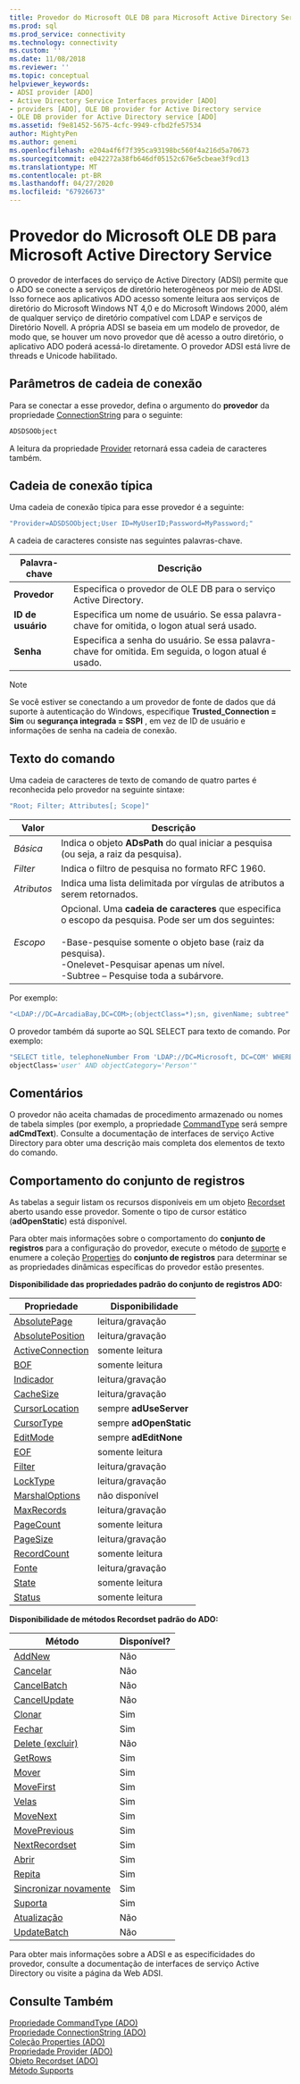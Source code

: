 ```yaml
---
title: Provedor do Microsoft OLE DB para Microsoft Active Directory Service | Microsoft Docs
ms.prod: sql
ms.prod_service: connectivity
ms.technology: connectivity
ms.custom: ''
ms.date: 11/08/2018
ms.reviewer: ''
ms.topic: conceptual
helpviewer_keywords:
- ADSI provider [ADO]
- Active Directory Service Interfaces provider [ADO]
- providers [ADO], OLE DB provider for Active Directory service
- OLE DB provider for Active Directory service [ADO]
ms.assetid: f9e81452-5675-4cfc-9949-cfbd2fe57534
author: MightyPen
ms.author: genemi
ms.openlocfilehash: e204a4f6f7f395ca93198bc560f4a216d5a70673
ms.sourcegitcommit: e042272a38fb646df05152c676e5cbeae3f9cd13
ms.translationtype: MT
ms.contentlocale: pt-BR
ms.lasthandoff: 04/27/2020
ms.locfileid: "67926673"
---
```

# <a name="microsoft-ole-db-provider-for-microsoft-active-directory-service"></a>Provedor do Microsoft OLE DB para Microsoft Active Directory Service
O provedor de interfaces do serviço de Active Directory (ADSI) permite que o ADO se conecte a serviços de diretório heterogêneos por meio de ADSI. Isso fornece aos aplicativos ADO acesso somente leitura aos serviços de diretório do Microsoft Windows NT 4,0 e do Microsoft Windows 2000, além de qualquer serviço de diretório compatível com LDAP e serviços de Diretório Novell. A própria ADSI se baseia em um modelo de provedor, de modo que, se houver um novo provedor que dê acesso a outro diretório, o aplicativo ADO poderá acessá-lo diretamente. O provedor ADSI está livre de threads e Unicode habilitado.  
  
## <a name="connection-string-parameters"></a>Parâmetros de cadeia de conexão  
 Para se conectar a esse provedor, defina o argumento do **provedor** da propriedade [ConnectionString](../../../ado/reference/ado-api/connectionstring-property-ado.md) para o seguinte:  
  
```vb
ADSDSOObject  
```  
  
 A leitura da propriedade [Provider](../../../ado/reference/ado-api/provider-property-ado.md) retornará essa cadeia de caracteres também.  
  
## <a name="typical-connection-string"></a>Cadeia de conexão típica  
 Uma cadeia de conexão típica para esse provedor é a seguinte:  
  
```vb
"Provider=ADSDSOObject;User ID=MyUserID;Password=MyPassword;"  
```  
  
 A cadeia de caracteres consiste nas seguintes palavras-chave.  
  
|Palavra-chave|Descrição|  
|-------------|-----------------|  
|**Provedor**|Especifica o provedor de OLE DB para o serviço Active Directory.|  
|**ID de usuário**|Especifica um nome de usuário. Se essa palavra-chave for omitida, o logon atual será usado.|  
|**Senha**|Especifica a senha do usuário. Se essa palavra-chave for omitida. Em seguida, o logon atual é usado.|  
  
> [!NOTE]
>  Se você estiver se conectando a um provedor de fonte de dados que dá suporte à autenticação do Windows, especifique **Trusted_Connection = Sim** ou **segurança integrada = SSPI** , em vez de ID de usuário e informações de senha na cadeia de conexão.  
  
## <a name="command-text"></a>Texto do comando  
 Uma cadeia de caracteres de texto de comando de quatro partes é reconhecida pelo provedor na seguinte sintaxe:  
  
```vb
"Root; Filter; Attributes[; Scope]"  
```  
  
|Valor|Descrição|  
|-----------|-----------------|  
|*Básica*|Indica o objeto **ADsPath** do qual iniciar a pesquisa (ou seja, a raiz da pesquisa).|  
|*Filter*|Indica o filtro de pesquisa no formato RFC 1960.|  
|*Atributos*|Indica uma lista delimitada por vírgulas de atributos a serem retornados.|  
|*Escopo*|Opcional. Uma **cadeia de caracteres** que especifica o escopo da pesquisa. Pode ser um dos seguintes:<br /><br /> -Base-pesquise somente o objeto base (raiz da pesquisa).<br />-Onelevet-Pesquisar apenas um nível.<br />-Subtree – Pesquise toda a subárvore.|  
  
 Por exemplo:  
  
```vb
"<LDAP://DC=ArcadiaBay,DC=COM>;(objectClass=*);sn, givenName; subtree"  
```  
  
 O provedor também dá suporte ao SQL SELECT para texto de comando. Por exemplo:  
  
```vb
"SELECT title, telephoneNumber From 'LDAP://DC=Microsoft, DC=COM' WHERE   
objectClass='user' AND objectCategory='Person'"  
```  
  
## <a name="remarks"></a>Comentários  
 O provedor não aceita chamadas de procedimento armazenado ou nomes de tabela simples (por exemplo, a propriedade [CommandType](../../../ado/reference/ado-api/commandtype-property-ado.md) será sempre **adCmdText**). Consulte a documentação de interfaces de serviço Active Directory para obter uma descrição mais completa dos elementos de texto do comando.  
  
## <a name="recordset-behavior"></a>Comportamento do conjunto de registros  
 As tabelas a seguir listam os recursos disponíveis em um objeto [Recordset](../../../ado/reference/ado-api/recordset-object-ado.md) aberto usando esse provedor. Somente o tipo de cursor estático (**adOpenStatic**) está disponível.  
  
 Para obter mais informações sobre o comportamento do **conjunto de registros** para a configuração do provedor, execute o método de [suporte](../../../ado/reference/ado-api/supports-method.md) e enumere a coleção [Properties](../../../ado/reference/ado-api/properties-collection-ado.md) do **conjunto de registros** para determinar se as propriedades dinâmicas específicas do provedor estão presentes.  
  
 **Disponibilidade das propriedades padrão do conjunto de registros ADO:**  
  
|Propriedade|Disponibilidade|  
|--------------|------------------|  
|[AbsolutePage](../../../ado/reference/ado-api/absolutepage-property-ado.md)|leitura/gravação|  
|[AbsolutePosition](../../../ado/reference/ado-api/absoluteposition-property-ado.md)|leitura/gravação|  
|[ActiveConnection](../../../ado/reference/ado-api/activeconnection-property-ado.md)|somente leitura|  
|[BOF](../../../ado/reference/ado-api/bof-eof-properties-ado.md)|somente leitura|  
|[Indicador](../../../ado/reference/ado-api/bookmark-property-ado.md)|leitura/gravação|  
|[CacheSize](../../../ado/reference/ado-api/cachesize-property-ado.md)|leitura/gravação|  
|[CursorLocation](../../../ado/reference/ado-api/cursorlocation-property-ado.md)|sempre **adUseServer**|  
|[CursorType](../../../ado/reference/ado-api/cursortype-property-ado.md)|sempre **adOpenStatic**|  
|[EditMode](../../../ado/reference/ado-api/editmode-property.md)|sempre **adEditNone**|  
|[EOF](../../../ado/reference/ado-api/bof-eof-properties-ado.md)|somente leitura|  
|[Filter](../../../ado/reference/ado-api/filter-property.md)|leitura/gravação|  
|[LockType](../../../ado/reference/ado-api/locktype-property-ado.md)|leitura/gravação|  
|[MarshalOptions](../../../ado/reference/ado-api/marshaloptions-property-ado.md)|não disponível|  
|[MaxRecords](../../../ado/reference/ado-api/maxrecords-property-ado.md)|leitura/gravação|  
|[PageCount](../../../ado/reference/ado-api/pagecount-property-ado.md)|somente leitura|  
|[PageSize](../../../ado/reference/ado-api/pagesize-property-ado.md)|leitura/gravação|  
|[RecordCount](../../../ado/reference/ado-api/recordcount-property-ado.md)|somente leitura|  
|[Fonte](../../../ado/reference/ado-api/source-property-ado-recordset.md)|leitura/gravação|  
|[State](../../../ado/reference/ado-api/state-property-ado.md)|somente leitura|  
|[Status](../../../ado/reference/ado-api/status-property-ado-recordset.md)|somente leitura|  
  
 **Disponibilidade de métodos Recordset padrão do ADO:**  
  
|Método|Disponível?|  
|------------|----------------|  
|[AddNew](../../../ado/reference/ado-api/addnew-method-ado.md)|Não|  
|[Cancelar](../../../ado/reference/ado-api/cancel-method-ado.md)|Não|  
|[CancelBatch](../../../ado/reference/ado-api/cancelbatch-method-ado.md)|Não|  
|[CancelUpdate](../../../ado/reference/ado-api/cancelupdate-method-ado.md)|Não|  
|[Clonar](../../../ado/reference/ado-api/clone-method-ado.md)|Sim|  
|[Fechar](../../../ado/reference/ado-api/close-method-ado.md)|Sim|  
|[Delete (excluir)](../../../ado/reference/ado-api/delete-method-ado-recordset.md)|Não|  
|[GetRows](../../../ado/reference/ado-api/getrows-method-ado.md)|Sim|  
|[Mover](../../../ado/reference/ado-api/move-method-ado.md)|Sim|  
|[MoveFirst](../../../ado/reference/ado-api/movefirst-movelast-movenext-and-moveprevious-methods-ado.md)|Sim|  
|[Velas](../../../ado/reference/ado-api/movefirst-movelast-movenext-and-moveprevious-methods-ado.md)|Sim|  
|[MoveNext](../../../ado/reference/ado-api/movefirst-movelast-movenext-and-moveprevious-methods-ado.md)|Sim|  
|[MovePrevious](../../../ado/reference/ado-api/movefirst-movelast-movenext-and-moveprevious-methods-ado.md)|Sim|  
|[NextRecordset](../../../ado/reference/ado-api/nextrecordset-method-ado.md)|Sim|  
|[Abrir](../../../ado/reference/ado-api/open-method-ado-recordset.md)|Sim|  
|[Repita](../../../ado/reference/ado-api/requery-method.md)|Sim|  
|[Sincronizar novamente](../../../ado/reference/ado-api/resync-method.md)|Sim|  
|[Suporta](../../../ado/reference/ado-api/supports-method.md)|Sim|  
|[Atualização](../../../ado/reference/ado-api/update-method.md)|Não|  
|[UpdateBatch](../../../ado/reference/ado-api/updatebatch-method.md)|Não|  
  
 Para obter mais informações sobre a ADSI e as especificidades do provedor, consulte a documentação de interfaces de serviço Active Directory ou visite a página da Web ADSI.  
  
## <a name="see-also"></a>Consulte Também  
 [Propriedade CommandType (ADO)](../../../ado/reference/ado-api/commandtype-property-ado.md)   
 [Propriedade ConnectionString (ADO)](../../../ado/reference/ado-api/connectionstring-property-ado.md)   
 [Coleção Properties (ADO)](../../../ado/reference/ado-api/properties-collection-ado.md)   
 [Propriedade Provider (ADO)](../../../ado/reference/ado-api/provider-property-ado.md)   
 [Objeto Recordset (ADO)](../../../ado/reference/ado-api/recordset-object-ado.md)   
 [Método Supports](../../../ado/reference/ado-api/supports-method.md)
